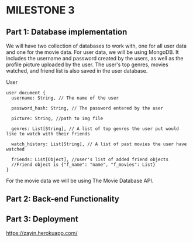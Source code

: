 # MILESTONE 3 #

## Part 1: Database implementation ##

We will have two collection of databases to work with, one for all user data and one for the movie data. For user data, we will be using MongoDB. It includes the username and password created by the users, as well as the profile picture uploaded by the user. The user's top genres, movies watched, and friend list is also saved in the user database. 

User

    user document {
      username: String, // The name of the user

      password_hash: String, // The password entered by the user

      picture: String, //path to img file

      genres: List[String], // A list of top genres the user put would like to watch with their friends

      watch_history: List[String], // A list of past movies the user have watched
      
      friends: List[Object], //user's list of added friend objects
      //Friend object is {"f_name": "name", "f_movies": List}
    }


For the movie data we will be using The Movie Database API.

## Part 2: Back-end Functionality ##
## Part 3: Deployment ##

https://zayin.herokuapp.com/
